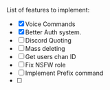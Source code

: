 List of features to implement:

- [x] Voice Commands
- [x] Better Auth system.
- [ ] Discord Quoting
- [ ] Mass deleting
- [ ] Get users chan ID
- [ ] Fix NSFW role
- [ ] Implement Prefix command
- [ ] 
